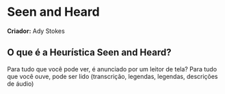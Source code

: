 # Seen and Heard

**Criador:** Ady Stokes

## O que é a Heurística Seen and Heard?

Para tudo que você pode ver, é anunciado por um leitor de tela? Para tudo que você ouve, pode ser lido (transcrição, legendas, legendas, descrições de áudio)
